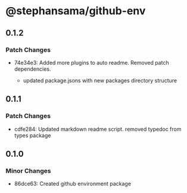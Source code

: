 # @stephansama/github-env

## 0.1.2

### Patch Changes

- 74e34e3: Added more plugins to auto readme. Removed patch dependencies.

  - updated package.jsons with new packages directory structure

## 0.1.1

### Patch Changes

- cdfe284: Updated markdown readme script. removed typedoc from types package

## 0.1.0

### Minor Changes

- 86dce63: Created github environment package
